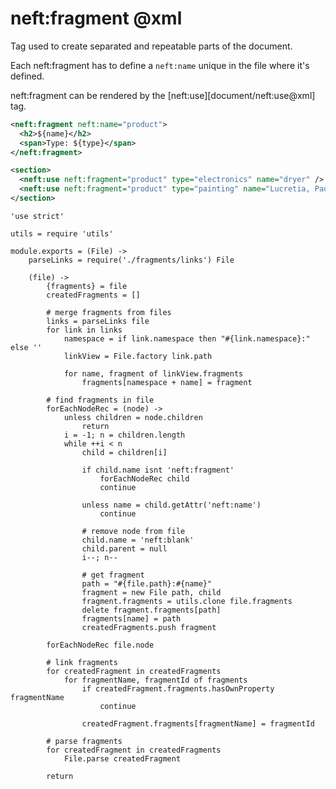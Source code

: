 neft:fragment @xml
==================

Tag used to create separated and repeatable parts of the document.

Each neft:fragment has to define a `neft:name` unique in the file where it's defined.

neft:fragment can be rendered by the [neft:use][document/neft:use@xml] tag.

```xml
<neft:fragment neft:name="product">
  <h2>${name}</h2>
  <span>Type: ${type}</span>
</neft:fragment>

<section>
  <neft:use neft:fragment="product" type="electronics" name="dryer" />
  <neft:use neft:fragment="product" type="painting" name="Lucretia, Paolo Veronese" />
</section>
```

	'use strict'

	utils = require 'utils'

	module.exports = (File) ->
		parseLinks = require('./fragments/links') File

		(file) ->
			{fragments} = file
			createdFragments = []

			# merge fragments from files
			links = parseLinks file
			for link in links
				namespace = if link.namespace then "#{link.namespace}:" else ''
				linkView = File.factory link.path

				for name, fragment of linkView.fragments
					fragments[namespace + name] = fragment

			# find fragments in file
			forEachNodeRec = (node) ->
				unless children = node.children
					return
				i = -1; n = children.length
				while ++i < n
					child = children[i]

					if child.name isnt 'neft:fragment'
						forEachNodeRec child
						continue

					unless name = child.getAttr('neft:name')
						continue

					# remove node from file
					child.name = 'neft:blank'
					child.parent = null
					i--; n--

					# get fragment
					path = "#{file.path}:#{name}"
					fragment = new File path, child
					fragment.fragments = utils.clone file.fragments
					delete fragment.fragments[path]
					fragments[name] = path
					createdFragments.push fragment

			forEachNodeRec file.node

			# link fragments
			for createdFragment in createdFragments
				for fragmentName, fragmentId of fragments
					if createdFragment.fragments.hasOwnProperty fragmentName
						continue

					createdFragment.fragments[fragmentName] = fragmentId

			# parse fragments
			for createdFragment in createdFragments
				File.parse createdFragment

			return
